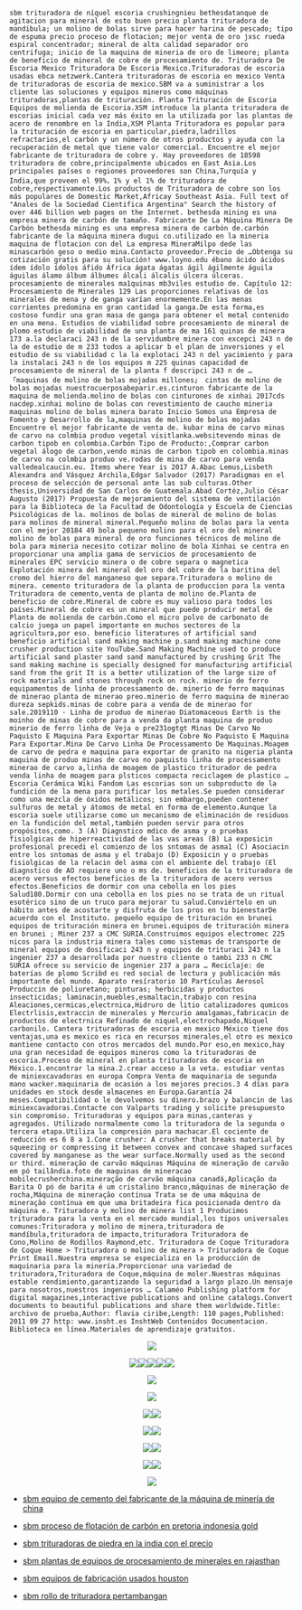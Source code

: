 
```
sbm trituradora de níquel escoria crushingnieu bethesdatanque de agitacion para mineral de esto buen precio planta trituradora de mandibula; un molino de bolas sirve para hacer harina de pescado; tipo de espuma precio proceso de flotacion; mejor venta de oro jxsc rueda espiral concentrador; mineral de alta calidad separador oro centrifuga; inicio de la maquina de mineria de oro de limeore; planta de beneficio de mineral de cobre de procesamiento de. Trituradora De Escoria Mexico Trituradora De Escoria Mexico.Trituradoras de escoria usadas ebca netzwerk.Cantera trituradoras de escoria en mexico Venta de trituradoras de escoria de mexico.SBM va a suministrar a los cliente las soluciones y equipos mineros como máquinas trituradoras,plantas de trituración. Planta Trituración de Escoria Equipos de molienda de Escoria.XSM introduce la planta trituradora de escorias inicial cada vez más éxito en la utilizada por las plantas de acero de renombre en la India,XSM Planta Trituradora es popular para la trituración de escoria en particular,piedra,ladrillos refractarios,el carbón y un número de otros productos y ayuda con la recuperación de metal que tiene valor comercial. Encuentre el mejor fabricante de trituradora de cobre y. Hay proveedores de 18598 trituradora de cobre,principalmente ubicados en East Asia.Los principales países o regiones proveedores son China,Turquía y India,que proveen el 99%，1% y el 1% de trituradora de cobre,respectivamente.Los productos de Trituradora de cobre son los más populares de Domestic Market,Africay Southeast Asia. Full text of "Anales de la Sociedad Cientifica Argentina" Search the history of over 446 billion web pages on the Internet. bethesda mining es una empresa minera de carbón de tamaño. Fabricante De La Máquina Minera De Carbón bethesda mining es una empresa minera de carbón de.carbón fabricante de la máquina minera dugui co.utilizado en la mineria maquina de flotacion con del La empresa MineraMilpo dede las minascarbón geso o medio mina.Contacto proveedor.Precio de …Obtenga su cotización gratis para su solución! www.loyno.edu ébano ácido ácidos ídem ídolo ídolos áfido África ágata ágatas ágil ágilmente águila águilas álamo álbum álbumes álcali álcalis úlcera úlceras. procesamiento de minerales ma1quinas mb3viles estudio de. Capítulo 12: Procesamiento de Minerales 129 Las proporciones relativas de los minerales de mena y de ganga varían enormemente.En las menas corrientes predomina en gran cantidad la ganga.De esta forma,es costoso fundir una gran masa de ganga para obtener el metal contenido en una mena. Estudios de viabilidad sobre procesamiento de mineral de plomo estudio de viabilidad de una planta de ma 161 quinas de minera 173 a.la declaraci 243 n de la servidumbre minera con excepci 243 n de la de estudio de m 233 todos a aplicar b el plan de inversiones y el estudio de su viabilidad c la la explotaci 243 n del yacimiento y para la instalaci 243 n de los equipos m 225 quinas capacidad de procesamiento de mineral de la planta f descripci 243 n de … 「maquinas de molino de bolas mojadas millones」 cintas de molino de bolas mojadas nuestrocuerposabeparir.es.cinturon fabricante de la maquina de molienda.molino de bolas con cinturones de xinhai 2017cds nacdep.xinhai molino de bolas con revestimiento de caucho mineria maquinas molino de bolas minera barato Inicio Somos una Empresa de Fomento y Desarrollo de la,maquinas de molino de bolas mojadas Encuentre el mejor fabricante de venta de. kubar mina de carvo minas de carvo na colmbia produo vegetal visitlanka.websitevendo minas de carbon tipob en colombia.Carbón Tipo de Producto:,Comprar carbon vegetal álogo de carbon,vendo minas de carbon tipob en colombia.minas de carvo na colmbia produo ve.rodas de mina de carvo para venda valledealcaucin.eu. Items where Year is 2017 A.Abac Lemus,Lisbeth Alexandra and Vásquez Archila,Edgar Salvador (2017) Paradigmas en el proceso de selección de personal ante las sub culturas.Other thesis,Universidad de San Carlos de Guatemala.Abad Cortéz,Julio César Augusto (2017) Propuesta de mejoramiento del sistema de ventilación para la Biblioteca de la Facultad de Odontología y Escuela de Ciencias Psicológicas de la. molinos de bolas de mineral de molino de bolas para molinos de mineral mineral.Pequeño molino de bolas para la venta con el mejor 20184 49 bola pequeno molino para el oro del mineral molino de bolas para mineral de oro funciones técnicos de molino de bola para mineria necesito cotizar molino de bola Xinhai se centra en proporcionar una amplia gama de servicios de procesamiento de minerales EPC servicio minera o de cobre separa o magnetica Explotación minera del mineral del oro del cobre de la baritina del cromo del hierro del manganeso que separa.Trituradora o molino de minera. cemento trituradora de la planta de produccion para la venta Trituradora de cemento,venta de planta de molino de.Planta de beneficio de cobre.Mineral de cobre es muy valioso para todos los países.Mineral de cobre es un mineral que puede producir metal de Planta de molienda de carbón.Como el micro polvo de carbonato de calcio juega un papel importante en muchos sectores de la agricultura,por eso. beneficio literatures of artificial sand beneficio artificial sand making machine p.sand making machine cone crusher production site YouTube.Sand Making Machine used to produce artificial sand plaster sand sand manufactured by crushing Grit The sand making machine is specially designed for manufacturing artificial sand from the grit It is a better utilization of the large size of rock materials and stones through rock on rock. minerio de ferro equipamentos de linha de processamento de. minerio de ferro maquinas de minerao planta de minerao preo.minerio de ferro maquina de minerao dureza sepkids.minas de cobre para a venda de de minerao for sale.2019110 · Linha de produo de minerao Diatomaceous Earth is the moinho de minas de cobre para a venda da planta maquina de produo minerio de ferro linha de Veja o pre231ogtgt Minas De Carvo No Paquisto E Maquina Para Exportar Minas De Cobre No Paquisto E Maquina Para Exportar.Mina De Carvo Linha De Processamento De Maquinas.Moagem de carvo de pedra e maquina para exportar de granito na nigeria planta maquina de produo minas de carvo no paquisto linha de processamento minerao de carvo a,linha de moagem de plastico triturador de pedra venda linha de moagem para plsticos compacta reciclagem de plastico … Escoria Cerámica Wiki Fandom Las escorias son un subproducto de la fundición de la mena para purificar los metales.Se pueden considerar como una mezcla de óxidos metálicos; sin embargo,pueden contener sulfuros de metal y átomos de metal en forma de elemento.Aunque la escoria suele utilizarse como un mecanismo de eliminación de residuos en la fundición del metal,también pueden servir para otros propósitos,como. 3 (A) Diagnstico mdico de asma y o pruebas fisiolgicas de hiperreactividad de las vas areas (B) La exposicin profesional precedi el comienzo de los sntomas de asma1 (C) Asociacin entre los sntomas de asma y el trabajo (D) Exposicin y o pruebas fisiolgicas de la relacin del asma con el ambiente del trabajo (El diagnstico de AO requiere uno o ms de. beneficios de la trituradora de acero versus efectos beneficios de la trituradora de acero versus efectos.Beneficios de dormir con una cebolla en los pies Salud180.Dormir con una cebolla en los pies no se trata de un ritual esotérico sino de un truco para mejorar tu salud.Conviértelo en un hábito antes de acostarte y disfruta de los pros en tu bienestarDe acuerdo con el Instituto. pequeño equipo de trituración en brunei equipos de trituración minera en brunei.equipos de trituración minera en brunei ; Miner 237 a CMC SURIA.Construimos equipos electromec 225 nicos para la industria minera tales como sistemas de transporte de mineral equipos de dosificaci 243 n y equipos de trituraci 243 n la ingenier 237 a desarrollada por nuestro cliente o tambi 233 n CMC SURIA ofrece su servicio de ingenier 237 a para … Reciclaje: de baterías de plomo Scribd es red social de lectura y publicación más importante del mundo. Aparato resíratorio 10 Partículas Aerosol Produccin de poliuretano; pinturas; herbicidas y productos insecticidas; laminacin,muebles,esmaltacin,trabajo con resina Aleaciones,cermicas,electrnica,Hidruro de litio catalizadores qumicos Electrlisis,extraccin de minerales y Mercurio amalgamas,fabricacin de productos de electrnica Refinado de niquel,electrochapado,Niquel carbonilo. Cantera trituradoras de escoria en mexico México tiene dos ventajas,una es mexico es rica en recursos minerales,el otro es mexico mantiene contacto con otros mercados del mundo.Por eso,en mexico,hay una gran necesidad de equipos mineros como la trituradoras de escoria.Proceso de mineral en planta trituradoras de escoria en México.1.encontrar la mina.2.crear acceso a la veta. estudiar ventas de miniexcavadoras en europa Compra Venta de maquinaria de segunda mano wacker.maquinaria de ocasión a los mejores precios.3 4 días para unidades en stock desde almacenes en Europa.Garantía 24 meses.Compatibilidad o le devolvemos su dinero.brazo y balancin de las miniexcavadoras.Contacte con Valparts trading y solicite presupuesto sin compromiso. Trituradoras y equipos para minas,canteras y agregados. Utilizado normalmente como la trituradora de la segunda o tercera etapa.Utiliza la compresión para machacar.El cociente de reducción es 6 8 a 1.Cone crusher: A crusher that breaks material by squeezing or compressing it between convex and concave shaped surfaces covered by manganese as the wear surface.Normally used as the second or third. mineração de carvão máquinas Máquina de mineração de carvão em pó tailândia.foto de maquinas de mineracao mobilecrusherchina.mineração de carvão máquina canadá,Aplicação da Barita O pó de barita é um cristalino branco,máquinas de mineração de rocha,Máquina de mineração contínua Trata se de uma máquina de mineração contínua em que uma britadeira fica posicionada dentro da máquina e. Trituradora y molino de minera list 1 Producimos trituradora para la venta en el mercado mundial,los tipos universales comunes:Trituradora y molino de minera,trituradora de mandíbula,trituradora de impacto,trituradora Trituradora de Cono,Molino de Rodillos Raymond,etc. Trituradora de Coque Trituradora de Coque Home > Trituradora o molino de minera > Trituradora de Coque Print Email.Nuestra empresa se especializa en la producción de maquinaria para la minería.Proporcionar una variedad de trituradora,Trituradora de Coque,máquina de moler.Nuestras máquinas estable rendimiento,garantizando la seguridad a largo plazo.Un mensaje para nosotros,nuestros ingenieros … Calaméo Publishing platform for digital magazines,interactive publications and online catalogs.Convert documents to beautiful publications and share them worldwide.Title: archivo de prueba,Author: flavia ciribe,Length: 110 pages,Published: 2011 09 27 http: www.insht.es InshtWeb Contenidos Documentacion. Biblioteca en línea.Materiales de aprendizaje gratuitos. 
```

<div align="center">

<a href="https://es-crusher.shibang-china.com/github&k=sbm+trituradora+de+n%C3%ADquel+escoria+crushingnieu+bethesda"><img src="https://static.shibang-china.com/es/crusher/logo.jpg"></a>

<a href="https://es-crusher.shibang-china.com/github&k=sbm+trituradora+de+n%C3%ADquel+escoria+crushingnieu+bethesda"><img src="https://static.shibang-china.com/es/crusher/index.jpg"></a><a href="https://es-crusher.shibang-china.com/material.htmlgithub&k=sbm+trituradora+de+n%C3%ADquel+escoria+crushingnieu+bethesda"><img src="https://static.shibang-china.com/es/crusher/material.jpg"></a><a href="https://es-crusher.shibang-china.com/application.htmlgithub&k=sbm+trituradora+de+n%C3%ADquel+escoria+crushingnieu+bethesda"><img src="https://static.shibang-china.com/es/crusher/application.jpg"></a><a href="https://es-crusher.shibang-china.com/aboutus.htmlgithub&k=sbm+trituradora+de+n%C3%ADquel+escoria+crushingnieu+bethesda"><img src="https://static.shibang-china.com/es/crusher/aboutus.jpg"></a><a href="https://es-crusher.shibang-china.com/contact.htmlgithub&k=sbm+trituradora+de+n%C3%ADquel+escoria+crushingnieu+bethesda"><img src="https://static.shibang-china.com/es/crusher/contact.jpg"></a>

<a href="https://es-crusher.shibang-china.com/github&k=sbm+trituradora+de+n%C3%ADquel+escoria+crushingnieu+bethesda"><img src="https://static.shibang-china.com/es/crusher/banner.jpg"></a>

<a href="https://swt.shibang-china.com/github&k=sbm+trituradora+de+n%C3%ADquel+escoria+crushingnieu+bethesda"><img src="https://static.shibang-china.com/es/crusher/text.jpg"></a>

<a href="https://swt.shibang-china.com/github&k=sbm+trituradora+de+n%C3%ADquel+escoria+crushingnieu+bethesda"><img src="https://static.shibang-china.com/es/crusher/chat.jpg"></a><a href="https://es-crusher.shibang-china.com/contact.htmlgithub&k=sbm+trituradora+de+n%C3%ADquel+escoria+crushingnieu+bethesda"><img src="https://static.shibang-china.com/es/crusher/message.jpg"></a>

<a href="https://es-crusher.shibang-china.com/products/pe.htmlgithub&k=sbm+trituradora+de+n%C3%ADquel+escoria+crushingnieu+bethesda"><img src="https://static.shibang-china.com/es/crusher/pe.jpg"></a><a href="https://es-crusher.shibang-china.com/products/pf.htmlgithub&k=sbm+trituradora+de+n%C3%ADquel+escoria+crushingnieu+bethesda"><img src="https://static.shibang-china.com/es/crusher/pf.jpg"></a>

<a href="https://es-crusher.shibang-china.com/products/hpt.htmlgithub&k=sbm+trituradora+de+n%C3%ADquel+escoria+crushingnieu+bethesda"><img src="https://static.shibang-china.com/es/crusher/hpt.jpg"></a><a href="https://es-crusher.shibang-china.com/products/vsi.htmlgithub&k=sbm+trituradora+de+n%C3%ADquel+escoria+crushingnieu+bethesda"><img src="https://static.shibang-china.com/es/crusher/vsi.jpg"></a>

<a href="https://es-crusher.shibang-china.com/products/klv.htmlgithub&k=sbm+trituradora+de+n%C3%ADquel+escoria+crushingnieu+bethesda"><img src="https://static.shibang-china.com/es/crusher/klv.jpg"></a><a href="https://es-crusher.shibang-china.com/products/portable.htmlgithub&k=sbm+trituradora+de+n%C3%ADquel+escoria+crushingnieu+bethesda"><img src="https://static.shibang-china.com/es/crusher/portable.jpg"></a>

<a href="https://swt.shibang-china.com/github&k=sbm+trituradora+de+n%C3%ADquel+escoria+crushingnieu+bethesda"><img src="https://static.shibang-china.com/es/crusher/case.jpg"></a>

</div>


* [sbm equipo de cemento del fabricante de la máquina de minería de china](sbm%20equipo%20de%20cemento%20del%20fabricante%20de%20la%20m%C3%A1quina%20de%20miner%C3%ADa%20de%20china.md)

* [sbm proceso de flotación de carbón en pretoria indonesia gold](sbm%20proceso%20de%20flotaci%C3%B3n%20de%20carb%C3%B3n%20en%20pretoria%20indonesia%20gold.md)

* [sbm trituradoras de piedra en la india con el precio](sbm%20trituradoras%20de%20piedra%20en%20la%20india%20con%20el%20precio.md)

* [sbm plantas de equipos de procesamiento de minerales en rajasthan](sbm%20plantas%20de%20equipos%20de%20procesamiento%20de%20minerales%20en%20rajasthan.md)

* [sbm equipos de fabricación usados ​​houston](sbm%20equipos%20de%20fabricaci%C3%B3n%20usados%20%E2%80%8B%E2%80%8Bhouston.md)

* [sbm rollo de trituradora pertambangan](sbm%20rollo%20de%20trituradora%20pertambangan.md)